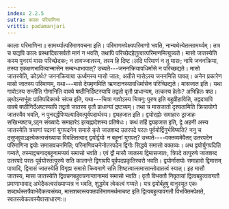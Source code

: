 ```yaml
---
index: 2.2.5
sutra: कालाः परिमाणिना
vritti: padamanjari
---
```


 कालाः परिमाणिना॥ सामर्थ्यात्परिमाणवचना इति। परिमाणमपेक्ष्यपरिमाणो भवति, नान्यथेत्येतत्सामर्थ्यम्। तत्र च यद्यपि कालः प्रस्थादिवत्सर्वतो मानं न भवति, तथापि परिच्छेदहेतुत्वात्परिमाणमित्युच्यते। मासो जातस्येति कस्य पुनरयं मासः परिच्छेदकः; न तावज्जातस्य, तस्य हि दिष्ट।लदि परिमाणं न तु मासः; नापि जननक्रिया, तस्या एकक्षणभावित्वान्मासेन सम्बन्धाभावात्? उच्यते---जननक्रियावधिर्मासे न परिच्छद्यते। मासो जातस्येति, कोऽर्थः? जननक्रियाया ऊर्ध्वमस्य मासो जातः, अतीते मासेऽस्य जननमिति यावत्। अनेन प्रकारेण मासो जातस्य परिमाणम्, यथा---मासे देयमृणमिति ऋणदानस्यावधिर्मासेन परिच्छिद्यते। मासजात इति। यथा गावोऽस्य सन्तीति गोमानिति वाक्ये षष्ठीनिर्दिष्टस्यापि तद्वतो वृतौ प्राधान्यम्, तत्कस्य हेतोः? अभिहितः षष्ठ।ल्र्थोऽन्तर्भूतः प्रातिपदिकार्थः संपन्न इति, यथा---चित्रा गावोऽस्य चित्रगुः पुरुष इति बहुव्रीहाविति, तद्वदत्रापि वाक्ये षष्ठीनिर्देअष्टस्यापि तद्वतो जातस्य वृतौ प्राधान्यां द्रष्टव्यम्। तथा च मासजातो दृश्यतामिति क्रियायोगो जातस्यैव भवति, न पुनरर्द्धपिप्पल्यादिवत्पूर्वपदार्थस्य। द्व्यहजात इति। द्वयोरह्नोः समाहारः ठ्राजाहः सखिभ्यष्टच,ऽठ्न संख्यादेः समाहारेऽ इत्यह्नादेशस्य प्रतिषेधः। कथं तर्हि द्व्यहजात इति, द्वे अहनी अस्य जातस्येति त्रयाणां पदानां युगपदनेन समासे कृते जातशब्द उतरपदे परतः पूर्वयोर्द्विगुर्भविष्यति? ननु च ठ्सुप्सुपाऽइत्येकत्वसंख्याया विवक्षितत्वाद् द्वयोर्द्वयोः न बहूनां युगपत्? उच्यते----वक्तव्यमेवैतद् उतरपदेन परिमाणिना द्वयोः समासवचनमिति; परिमाणिवचनेनोतरपदेन द्विगोः सिद्धये समासो वक्तव्यः। अथ द्वयोर्युगपदिति गम्यते, तस्माद्वचनाद्बहूनामप्ययं समासो भवति। एवं द्वौ मासौ जातस्य द्विमासजातः, त्रिपदे तत्पुरुषे जातशब्द उतरपदे परतः पूर्वयोस्तत्पुरुषे सति कालान्ते द्विगावपि पूर्वपदप्रकृतिस्वरो भवति। द्वयोर्मासयोः समाहारो द्विमासम् पात्रादि, द्विमासं जातस्येति विगृह्य समासे क्रियमाणे सति शिष्टत्वात्समासान्तोदातत्वं स्यात्। इह मासौ जातस्य, मासा जातस्येति द्विवचनबहुवचनान्तानामयं समासो भवति। वृतौ विभक्तौ निवृतायां द्वित्वबहुत्वावगतौ प्रमाणाभावाद् अभेदैकत्वसंख्याप्यत्र न भवति, शुद्धमेव त्वेकत्वं गम्यते। यत्र द्वयोर्बहुषु वानुस्यूत एकः शब्दार्थस्तत्रैवाभेदैकत्वसंख्य, मासशब्दस्त्वक्तपरिमाणमर्थमाचष्ट इति द्वित्वबहुत्वावगतौ विभक्तिमपेक्षते, स्वतस्त्वेकत्वस्यैवासाधारणः॥